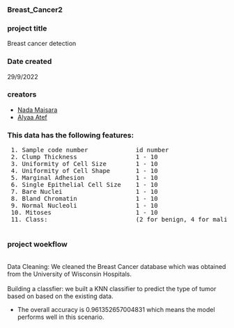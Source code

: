 ### Breast_Cancer2
### project title
Breast cancer detection
### Date created 
29/9/2022
### creators
* <a href="https://github.com/nadamaisara">Nada Maisara</a>
* <a href="https://github.com/ALYAATEF">Alyaa Atef</a>
### This data has the following features:
<pre>
 1. Sample code number             id number
 2. Clump Thickness                1 - 10
 3. Uniformity of Cell Size        1 - 10
 4. Uniformity of Cell Shape       1 - 10
 5. Marginal Adhesion              1 - 10
 6. Single Epithelial Cell Size    1 - 10
 7. Bare Nuclei                    1 - 10
 8. Bland Chromatin                1 - 10
 9. Normal Nucleoli                1 - 10
 10. Mitoses                       1 - 10
 11. Class:                        (2 for benign, 4 for malignant)
 </pre>
 ### project woekflow
 <br>Data Cleaning:
 We cleaned the Breast Cancer database which was obtained from the University of Wisconsin Hospitals.<br>
 <br>Building a classfier:
 we built a KNN classifier to predict the type of tumor based on based on the existing data.
 * The overall accuracy is 0.961352657004831 which means the model performs well in this scenario.
